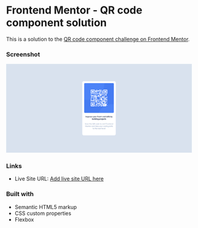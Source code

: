 # Frontend Mentor - QR code component solution

This is a solution to the [QR code component challenge on Frontend Mentor](https://www.frontendmentor.io/challenges/qr-code-component-iux_sIO_H). 

### Screenshot

![](./images/qr-ss.png)

### Links

- Live Site URL: [Add live site URL here]([https://your-live-site-url.com](https://karoljaworski.github.io/FEM-QR-code-component/))

### Built with

- Semantic HTML5 markup
- CSS custom properties
- Flexbox
